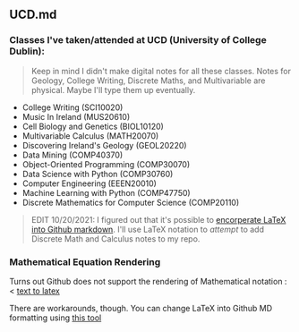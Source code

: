 ## UCD.md

### Classes I've taken/attended at UCD (University of College Dublin):

> Keep in mind I didn't make digital notes for all these classes. Notes for Geology, College Writing, Discrete Maths, and Multivariable are physical. Maybe I'll type them up eventually. 

- College Writing (SCI10020)
- Music In Ireland (MUS20610)
- Cell Biology and Genetics (BIOL10120)
- Multivariable Calculus (MATH20070)
- Discovering Ireland's Geology (GEOL20220)
- Data Mining (COMP40370)
- Object-Oriented Programming (COMP30070)
- Data Science with Python (COMP30760)
- Computer Engineering (EEEN20010)
- Machine Learning with Python (COMP47750)
- Discrete Mathematics for Computer Science (COMP20110)

> EDIT 10/20/2021: I figured out that it's possible to [encorperate LaTeX into Github markdown](https://stackoverflow.com/questions/35498525/latex-rendering-in-readme-md-on-github). I'll use LaTeX notation to _attempt_ to add Discrete Math and Calculus notes to my repo.

### Mathematical Equation Rendering

Turns out Github does not support the rendering of Mathematical notation :<
[text to latex](https://www.codecogs.com/latex/eqneditor.php)

There are workarounds, though. You can change LaTeX into Github MD formatting using [this tool](https://jsfiddle.net/8ndx694g/)
